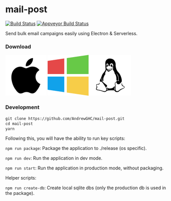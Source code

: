 # mail-post

[![Build Status][travis-image]][travis-url]
[![Appveyor Build Status][appveyor-image]][appveyor-url]

Send bulk email campaigns easily using Electron & Serverless.

### Download

[![Apple](/docs/images/apple.png)](https://github.com/AndrewGHC/mail-post/releases)
[![Windows](/docs/images/windows.png)](https://github.com/AndrewGHC/mail-post/releases)
[![Linux](/docs/images/linux.png)](https://github.com/AndrewGHC/mail-post/releases)

[travis-image]: https://travis-ci.org/AndrewGHC/mail-post.svg?branch=master
[travis-url]: https://travis-ci.org/AndrewGHC/mail-post

[appveyor-image]: https://ci.appveyor.com/api/projects/status/github/AndrewGHC/mail-post?svg=true
[appveyor-url]: https://ci.appveyor.com/project/AndrewGHC/mail-post/branch/master

### Development

```
git clone https://github.com/AndrewGHC/mail-post.git
cd mail-post
yarn
```

Following this, you will have the ability to run key scripts:

`npm run package`: Package the application to ./release (os specific).

`npm run dev`: Run the application in dev mode.

`npm run start`: Run the application in production mode, without packaging.

Helper scripts:

`npm run create-db`: Create local sqlite dbs (only the production db is used in the package).
